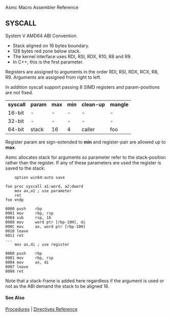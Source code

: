 Asmc Macro Assembler Reference

## SYSCALL

System V AMD64 ABI Convention.

- Stack aligned on 16 bytes boundary.
- 128 bytes red zone below stack.
- The kernel interface uses RDI, RSI, RDX, R10, R8 and R9.
- In C++, this is the first parameter.

Registers are assigned to arguments in the order RDI, RSI, RDX, RCX, R8, R9. Arguments are assigned from right to left.

In addition syscall support passing 8 SIMD registers and param-positions are not fixed.

<table>
<tr><td><b>syscall</b></td><td><b>param</b></td><td><b>max</b></td><td><b>min</b></td><td><b>clean-up</b></td><td><b>mangle</b></td></tr>
<tr><td>16-bit</td><td>-</td><td>-</td><td>-</td><td>-</td><td>-</td></tr>
<tr><td>32-bit</td><td>-</td><td>-</td><td>-</td><td>-</td><td>-</td></tr>
<tr><td>64-bit</td><td>stack</td><td>16</td><td>4</td><td>caller</td><td>foo</td></tr>
</table>

Register param are sign-extended to **min** and register-pair are allowed up to **max**.

Asmc allocates stack for arguments so parameter refer to the stack-position rather than the register. If any of these parameters are used the register is saved to the stack:
```
    option win64:auto save

foo proc syscall a1:word, a2:dword
    mov ax,a1 ; use parameter
    ret
foo endp

0000 push    rbp
0001 mov     rbp, rsp
0004 sub     rsp, 16
0008 mov     word ptr [rbp-10H], di
000C mov     ax, word ptr [rbp-10H]
0010 leave
0011 ret
...
    mov ax,di ; use register

0000 push    rbp
0001 mov     rbp, rsp
0004 mov     ax, di
0007 leave
0008 ret
```
Note that a stack-frame is added here regardless if the argument is used or not as the ABI demand the stack to be aligned 16.

#### See Also

[Procedures](procedures.md) | [Directives Reference](readme.md)
